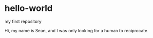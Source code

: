 # hello-world
my first repository


Hi, my name is Sean, and I was only looking for a human to reciprocate.
